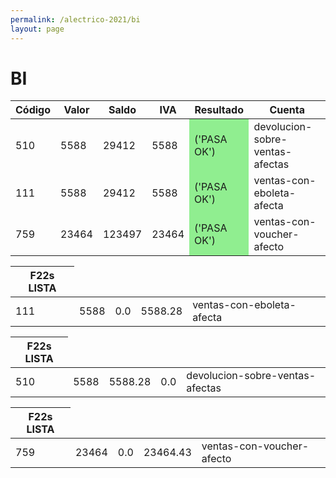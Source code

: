 ```yaml
--- 
permalink: /alectrico-2021/bi 
layout: page
--- 
```


<h1> BI </h1>
<table>
<thead><tr> <th> Código</th><th> Valor</th><th> Saldo </th><th> IVA</th> <th> Resultado</th><th> Cuenta</th></tr> </thead>  
<tr><td>510</td><td>5588</td><td>29412</td><td>5588</td><td style='background-color:lightgreen'>('PASA OK')</td><td>devolucion-sobre-ventas-afectas</td></tr>
<tr><td>111</td><td>5588</td><td>29412</td><td>5588</td><td style='background-color:lightgreen'>('PASA OK')</td><td>ventas-con-eboleta-afecta</td></tr>
<tr><td>759</td><td>23464</td><td>123497</td><td>23464</td><td style='background-color:lightgreen'>('PASA OK')</td><td>ventas-con-voucher-afecto</td></tr>
</table>
<table><thead> <tr> <th> F22s LISTA </th></tr></thead> 
<tr> <td> 111 </td><td> 5588 </td><td> 0.0 </td><td> 5588.28</td><td>ventas-con-eboleta-afecta</td></tr>
<table><thead> <tr> <th> F22s LISTA </th></tr></thead> 
<tr> <td> 510 </td><td> 5588 </td><td> 5588.28 </td><td> 0.0</td><td>devolucion-sobre-ventas-afectas</td></tr>
<table><thead> <tr> <th> F22s LISTA </th></tr></thead> 
<tr> <td> 759 </td><td> 23464 </td><td> 0.0 </td><td> 23464.43</td><td>ventas-con-voucher-afecto</td></tr>
